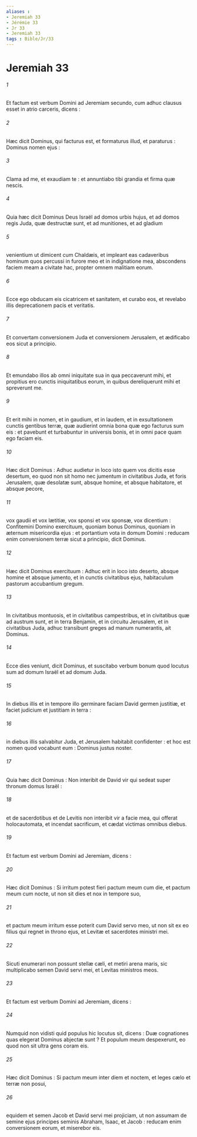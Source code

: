 ```yaml
---
aliases : 
- Jeremiah 33
- Jérémie 33
- Jr 33
- Jeremiah 33
tags : Bible/Jr/33
---
```


# Jeremiah 33

###### 1
Et factum est verbum Domini ad Jeremiam secundo, cum adhuc clausus esset in atrio carceris, dicens :
###### 2
Hæc dicit Dominus, qui facturus est, et formaturus illud, et paraturus : Dominus nomen ejus :
###### 3
Clama ad me, et exaudiam te : et annuntiabo tibi grandia et firma quæ nescis.
###### 4
Quia hæc dicit Dominus Deus Israël ad domos urbis hujus, et ad domos regis Juda, quæ destructæ sunt, et ad munitiones, et ad gladium
###### 5
venientium ut dimicent cum Chaldæis, et impleant eas cadaveribus hominum quos percussi in furore meo et in indignatione mea, abscondens faciem meam a civitate hac, propter omnem malitiam eorum.
###### 6
Ecce ego obducam eis cicatricem et sanitatem, et curabo eos, et revelabo illis deprecationem pacis et veritatis.
###### 7
Et convertam conversionem Juda et conversionem Jerusalem, et ædificabo eos sicut a principio.
###### 8
Et emundabo illos ab omni iniquitate sua in qua peccaverunt mihi, et propitius ero cunctis iniquitatibus eorum, in quibus dereliquerunt mihi et spreverunt me.
###### 9
Et erit mihi in nomen, et in gaudium, et in laudem, et in exsultationem cunctis gentibus terræ, quæ audierint omnia bona quæ ego facturus sum eis : et pavebunt et turbabuntur in universis bonis, et in omni pace quam ego faciam eis.
###### 10
Hæc dicit Dominus : Adhuc audietur in loco isto quem vos dicitis esse desertum, eo quod non sit homo nec jumentum in civitatibus Juda, et foris Jerusalem, quæ desolatæ sunt, absque homine, et absque habitatore, et absque pecore,
###### 11
vox gaudii et vox lætitiæ, vox sponsi et vox sponsæ, vox dicentium : Confitemini Domino exercituum, quoniam bonus Dominus, quoniam in æternum misericordia ejus : et portantium vota in domum Domini : reducam enim conversionem terræ sicut a principio, dicit Dominus.
###### 12
Hæc dicit Dominus exercituum : Adhuc erit in loco isto deserto, absque homine et absque jumento, et in cunctis civitatibus ejus, habitaculum pastorum accubantium gregum.
###### 13
In civitatibus montuosis, et in civitatibus campestribus, et in civitatibus quæ ad austrum sunt, et in terra Benjamin, et in circuitu Jerusalem, et in civitatibus Juda, adhuc transibunt greges ad manum numerantis, ait Dominus.
###### 14
Ecce dies veniunt, dicit Dominus, et suscitabo verbum bonum quod locutus sum ad domum Israël et ad domum Juda.
###### 15
In diebus illis et in tempore illo germinare faciam David germen justitiæ, et faciet judicium et justitiam in terra :
###### 16
in diebus illis salvabitur Juda, et Jerusalem habitabit confidenter : et hoc est nomen quod vocabunt eum : Dominus justus noster.
###### 17
Quia hæc dicit Dominus : Non interibit de David vir qui sedeat super thronum domus Israël :
###### 18
et de sacerdotibus et de Levitis non interibit vir a facie mea, qui offerat holocautomata, et incendat sacrificum, et cædat victimas omnibus diebus.
###### 19
Et factum est verbum Domini ad Jeremiam, dicens :
###### 20
Hæc dicit Dominus : Si irritum potest fieri pactum meum cum die, et pactum meum cum nocte, ut non sit dies et nox in tempore suo,
###### 21
et pactum meum irritum esse poterit cum David servo meo, ut non sit ex eo filius qui regnet in throno ejus, et Levitæ et sacerdotes ministri mei.
###### 22
Sicuti enumerari non possunt stellæ cæli, et metiri arena maris, sic multiplicabo semen David servi mei, et Levitas ministros meos.
###### 23
Et factum est verbum Domini ad Jeremiam, dicens :
###### 24
Numquid non vidisti quid populus hic locutus sit, dicens : Duæ cognationes quas elegerat Dominus abjectæ sunt ? Et populum meum despexerunt, eo quod non sit ultra gens coram eis.
###### 25
Hæc dicit Dominus : Si pactum meum inter diem et noctem, et leges cælo et terræ non posui,
###### 26
equidem et semen Jacob et David servi mei projiciam, ut non assumam de semine ejus principes seminis Abraham, Isaac, et Jacob : reducam enim conversionem eorum, et miserebor eis.
